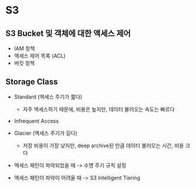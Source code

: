 # S3

## S3 Bucket 및 객체에 대한 액세스 제어
- IAM 정책
- 액세스 제어 목록 (ACL)
- 버킷 정책

## Storage Class
- Standard (액세스 주기가 짧다)
    - 자주 액세스하기 때문에, 비용은 높지만, 데이터 불러오는 속도는 빠르다
- Infrequent Access
- Glacier (액세스 주기가 길다)
    - 저장 비용이 가장 낮지만, deep archive된 만큼 데이터 불러오는 시간, 비용 크다

- 액세스 패턴이 파악되었을 때 -> 수명 주기 규칙 설정
- 액세스 패턴이 파악이 어려울 때 -> S3 Intelligent Tiering